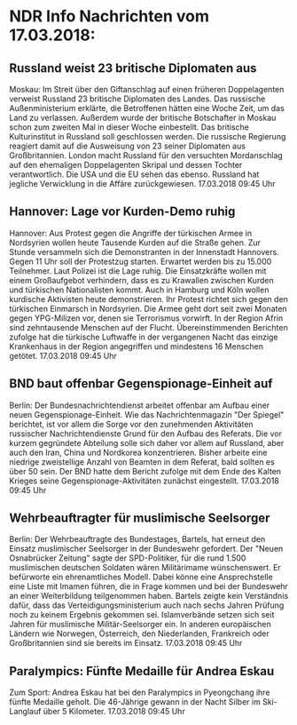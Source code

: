 # NDR Info Nachrichten vom 17.03.2018:


## Russland weist 23 britische Diplomaten aus
Moskau: Im Streit über den Giftanschlag auf einen früheren Doppelagenten verweist Russland 23 britische Diplomaten des Landes. Das russische Außenministerium erklärte, die Betroffenen hätten eine Woche Zeit, um das Land zu verlassen. Außerdem wurde der britische Botschafter in Moskau schon zum zweiten Mal in dieser Woche einbestellt. Das britische Kulturinstitut in Russland soll geschlossen werden. Die russische Regierung reagiert damit auf die Ausweisung von 23 seiner Diplomaten aus Großbritannien. London macht Russland für den versuchten Mordanschlag auf den ehemaligen Doppelagenten Skripal und dessen Tochter verantwortlich. Die USA und die EU sehen das ebenso. Russland hat jegliche Verwicklung in die Affäre zurückgewiesen. 17.03.2018 09:45 Uhr 

## Hannover: Lage vor Kurden-Demo ruhig
Hannover: Aus Protest gegen die Angriffe der türkischen Armee in Nordsyrien wollen heute Tausende Kurden auf die Straße gehen. Zur Stunde versammeln sich die Demonstranten in der Innenstadt Hannovers. Gegen 11 Uhr soll der Protestzug starten. Erwartet werden bis zu 15.000 Teilnehmer. Laut Polizei ist die Lage ruhig. Die Einsatzkräfte wollen mit einem Großaufgebot verhindern, dass es zu Krawallen zwischen Kurden und türkischen Nationalisten kommt. Auch in Hamburg und Köln wollen kurdische Aktivisten heute demonstrieren. Ihr Protest richtet sich gegen den türkischen Einmarsch in Nordsyrien. Die Armee geht dort seit zwei Monaten gegen YPG-Milizen vor, denen sie Terrorismus vorwirft. In der Region Afrin sind zehntausende Menschen auf der Flucht. Übereinstimmenden Berichten zufolge hat die türkische Luftwaffe in der vergangenen Nacht das einzige Krankenhaus in der Region angegriffen und mindestens 16 Menschen getötet. 17.03.2018 09:45 Uhr 

## BND baut offenbar Gegenspionage-Einheit auf
Berlin: Der Bundesnachrichtendienst arbeitet offenbar am Aufbau einer neuen Gegenspionage-Einheit. Wie das Nachrichtenmagazin "Der Spiegel" berichtet, ist vor allem die Sorge vor den zunehmenden Aktivitäten russischer Nachrichtendienste Grund für den Aufbau des Referats. Die vor kurzem gegründete Abteilung solle sich daher vor allem auf Russland, aber auch den Iran, China und Nordkorea konzentrieren. Bisher arbeite eine niedrige zweistellige Anzahl von Beamten in dem Referat, bald sollten es über 50 sein. Der BND hatte dem Bericht zufolge mit dem Ende des Kalten Krieges seine Gegenspionage-Aktivitäten zunächst eingestellt. 17.03.2018 09:45 Uhr 

## Wehrbeauftragter für muslimische Seelsorger
Berlin: Der Wehrbeauftragte des Bundestages, Bartels, hat erneut den Einsatz muslimischer Seelsorger in der Bundeswehr gefordert. Der "Neuen Osnabrücker Zeitung" sagte der SPD-Politiker, für die rund 1.500 muslimischen deutschen Soldaten wären Militärimame wünschenswert. Er befürworte ein ehrenamtliches Modell. Dabei könne eine Ansprechstelle eine Liste mit Imamen führen, die in Frage kommen und bei der Bundeswehr an einer Weiterbildung teilgenommen haben. Bartels zeigte kein Verständnis dafür, dass das Verteidigungsministerium auch nach sechs Jahren Prüfung noch zu keinem Ergebnis gekommen sei. Islamverbände setzen sich seit Jahren für muslimische Militär-Seelsorger ein. In anderen europäischen Ländern wie Norwegen, Österreich, den Niederlanden, Frankreich oder Großbritannien sind sie bereits im Einsatz. 17.03.2018 09:45 Uhr 

## Paralympics: Fünfte Medaille für Andrea Eskau
Zum Sport:		Andrea Eskau hat bei den Paralympics in Pyeongchang ihre fünfte Medaille geholt. Die 46-Jährige gewann in der Nacht Silber im Ski-Langlauf über 5 Kilometer. 17.03.2018 09:45 Uhr 

